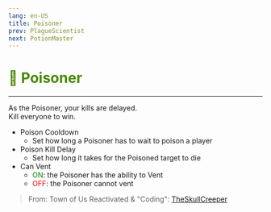 ```yaml
---
lang: en-US
title: Poisoner
prev: PlagueScientist
next: PotionMaster
---
```


# <font color="#478800">🧪 <b>Poisoner</b></font> <Badge text="Killing" type="tip" vertical="middle"/>
---

As the Poisoner, your kills are delayed.<br>
Kill everyone to win.
* Poison Cooldown
  * Set how long a Poisoner has to wait to poison a player
* Poison Kill Delay
  * Set how long it takes for the Poisoned target to die
* Can Vent
  * <font color=green>ON</font>: the Poisoner has the ability to Vent
  * <font color=red>OFF</font>: the Poisoner cannot vent

> From: Town of Us Reactivated & "Coding": [TheSkullCreeper](https://github.com/Loonie-Toons)
